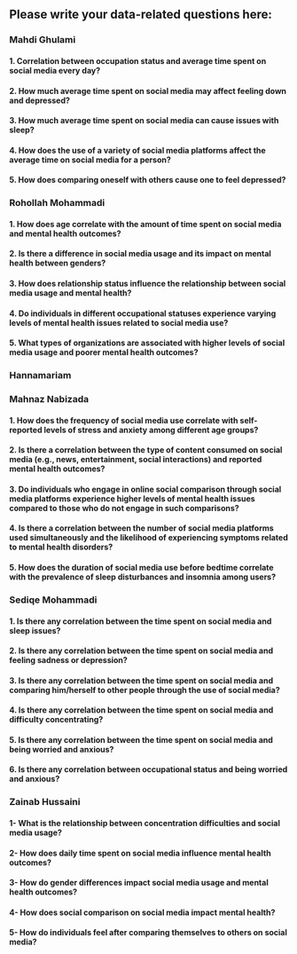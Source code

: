 ## Please write your data-related questions here:

### Mahdi Ghulami

#### 1. Correlation between occupation status and average time spent on social media every day?
#### 2. How much average time spent on social media may affect feeling down and depressed?
#### 3. How much average time spent on social media can cause issues with sleep?
#### 4. How does the use of a variety of social media platforms affect the average time on social media for a person?
#### 5. How does comparing oneself with others cause one to feel depressed?


### Rohollah Mohammadi

#### 1. How does age correlate with the amount of time spent on social media and mental health outcomes?
#### 2. Is there a difference in social media usage and its impact on mental health between genders?
#### 3. How does relationship status influence the relationship between social media usage and mental health?
#### 4. Do individuals in different occupational statuses experience varying levels of mental health issues related to social media use?
#### 5. What types of organizations are associated with higher levels of social media usage and poorer mental health outcomes?


### Hannamariam


### Mahnaz Nabizada

#### 1. How does the frequency of social media use correlate with self-reported levels of stress and anxiety among different age groups?
#### 2. Is there a correlation between the type of content consumed on social media (e.g., news, entertainment, social interactions) and reported mental health outcomes?
#### 3. Do individuals who engage in online social comparison through social media platforms experience higher levels of mental health issues compared to those who do not engage in such comparisons?
#### 4. Is there a correlation between the number of social media platforms used simultaneously and the likelihood of experiencing symptoms related to mental health disorders?
#### 5. How does the duration of social media use before bedtime correlate with the prevalence of sleep disturbances and insomnia among users?


### Sediqe Mohammadi

#### 1. Is there any correlation between the time spent on social media and sleep issues?
#### 2. Is there any correlation between the time spent on social media and feeling sadness or depression?
#### 3. Is there any correlation between the time spent on social media and comparing him/herself to other people through the use of social media?
#### 4. Is there any correlation between the time spent on social media and difficulty concentrating?
#### 5. Is there any correlation between the time spent on social media and being worried and anxious?
#### 6. Is there any correlation between occupational status and being worried and anxious?


### Zainab Hussaini

#### 1- What is the relationship between concentration difficulties and social media usage?
#### 2- How does daily time spent on social media influence mental health outcomes?
#### 3- How do gender differences impact social media usage and mental health outcomes?
#### 4- How does social comparison on social media impact mental health?
#### 5- How do individuals feel after comparing themselves to others on social media?
